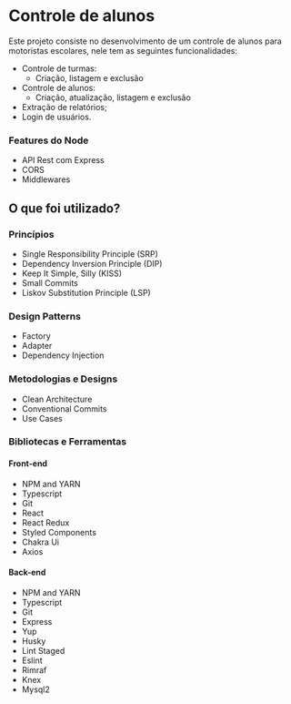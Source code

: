 # Controle de alunos

Este projeto consiste no desenvolvimento de um controle de alunos para motoristas escolares, nele tem as seguintes funcionalidades:

- Controle de turmas:
  - Criação, listagem e exclusão
- Controle de alunos:
  - Criação, atualização, listagem e exclusão
- Extração de relatórios;
- Login de usuários.

### Features do Node

- API Rest com Express
- CORS
- Middlewares

## O que foi utilizado?

### Princípios

- Single Responsibility Principle (SRP)
- Dependency Inversion Principle (DIP)
- Keep It Simple, Silly (KISS)
- Small Commits
- Liskov Substitution Principle (LSP)

### Design Patterns

- Factory
- Adapter
- Dependency Injection

### Metodologias e Designs

- Clean Architecture
- Conventional Commits
- Use Cases

### Bibliotecas e Ferramentas

#### Front-end

- NPM and YARN
- Typescript
- Git
- React
- React Redux
- Styled Components
- Chakra Ui
- Axios

#### Back-end

- NPM and YARN
- Typescript
- Git
- Express
- Yup
- Husky
- Lint Staged
- Eslint
- Rimraf
- Knex
- Mysql2
